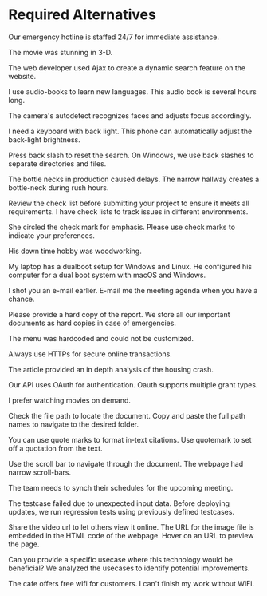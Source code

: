 # Required Alternatives

<!-- 24/7 -->
Our emergency hotline is staffed 24/7 for immediate assistance.

<!-- 3-D -->
The movie was stunning in 3-D.

<!-- Ajax -->
The web developer used Ajax to create a dynamic search feature on the website.

<!-- audiobook -->
I use audio-books to learn new languages.
This audio book is several hours long.

<!-- auto-detect -->
The camera's autodetect recognizes faces and adjusts focus accordingly.

<!-- backlight -->
I need a keyboard with back light.
This phone can automatically adjust the back-light brightness.

<!-- back slash -->
Press back slash to reset the search.
On Windows, we use back slashes to separate directories and files.

<!-- bottleneck -->
The bottle necks in production caused delays.
The narrow hallway creates a bottle-neck during rush hours.

<!-- check list -->
Review the check list before submitting your project to ensure it meets all requirements.
I have check lists to track issues in different environments.

<!-- check mark -->
She circled the check mark for emphasis.
Please use check marks to indicate your preferences.

<!-- down time -->
His down time hobby was woodworking.

<!-- dual-boot -->
My laptop has a dualboot setup for Windows and Linux.
He configured his computer for a dual boot system with macOS and Windows.

<!-- e-mail -->
I shot you an e-mail earlier.
E-mail me the meeting agenda when you have a chance.

<!-- hard copy -->
Please provide a hard copy of the report.
We store all our important documents as hard copies in case of emergencies.

<!-- hardcoded -->
The menu was hardcoded and could not be customized.

<!-- HTTPs -->
Always use HTTPs for secure online transactions.

<!-- in depth -->
The article provided an in depth analysis of the housing crash.

<!-- OAuth 2.0 -->
Our API uses OAuth for authentication.
Oauth supports multiple grant types.

<!-- on demand -->
I prefer watching movies on demand.

<!-- path -->
Check the file path to locate the document.
Copy and paste the full path names to navigate to the desired folder.

<!-- quotation mark -->
You can use quote marks to format in-text citations.
Use quotemark to set off a quotation from the text.

<!-- scrollbar -->
Use the scroll bar to navigate through the document.
The webpage had narrow scroll-bars.

<!-- synch -->
The team needs to synch their schedules for the upcoming meeting.

<!-- testcase -->
The testcase failed due to unexpected input data.
Before deploying updates, we run regression tests using previously defined testcases.

<!-- url -->
Share the video url to let others view it online.
The URL for the image file is embedded in the HTML code of the webpage.
Hover on an URL to preview the page.

<!-- usecase -->
Can you provide a specific usecase where this technology would be beneficial?
We analyzed the usecases to identify potential improvements.

<!-- wifi -->
The cafe offers free wifi for customers.
I can't finish my work without WiFi.
